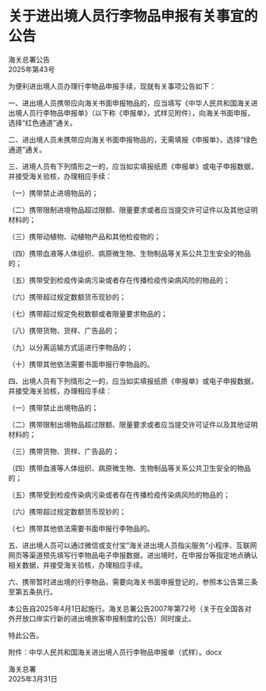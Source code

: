 # 关于进出境人员行李物品申报有关事宜的公告  
海关总署公告  
2025年第43号  

为便利进出境人员办理行李物品申报手续，现就有关事项公告如下：  

一、进出境人员携带应向海关书面申报物品的，应当填写《中华人民共和国海关进出境人员行李物品申报单》（以下称《申报单》，式样见附件），向海关书面申报，选择“红色通道”通关。  

二、进出境人员未携带应向海关书面申报物品的，无需填报《申报单》，选择“绿色通道”通关。  

三、进境人员有下列情形之一的，应当如实填报纸质《申报单》或电子申报数据，并接受海关验核，办理相应手续：  

（一）携带禁止进境物品的；  

（二）携带限制进境物品超过限额、限量要求或者应当提交许可证件以及其他证明材料的；  

（三）携带动植物、动植物产品和其他检疫物的；  

（四）携带血液等人体组织、病原微生物、生物制品等关系公共卫生安全的物品的；  

（五）携带受到检疫传染病污染或者存在传播检疫传染病风险的物品的；  

（六）携带超过规定数额货币现钞的；  

（七）携带超过规定免税数额或者限量要求物品的；  

（八）携带货物、货样、广告品的；  

（九）以分离运输方式运进行李物品的；  

（十）携带其他依法需要书面申报行李物品的。  

四、出境人员有下列情形之一的，应当如实填报纸质《申报单》或电子申报数据，并接受海关验核，办理相应手续：  

（一）携带禁止出境物品的；  

（二）携带限制出境物品超过限额、限量要求或者应当提交许可证件以及其他证明材料的；  

（三）携带货物、货样、广告品的；  

（四）携带血液等人体组织、病原微生物、生物制品等关系公共卫生安全的物品的；  

（五）携带受到检疫传染病污染或者存在传播检疫传染病风险的物品的；  

（六）携带超过规定数额货币现钞的；  

（七）携带其他依法需要书面申报行李物品的。  

五、进出境人员可以通过微信或支付宝“海关进出境人员指尖服务”小程序、互联网网页等渠道预先填写行李物品电子申报数据，进出境时，在申报台等指定地点确认相关数据，并接受海关验核，办理相应手续。  

六、携带暂时进出境的行李物品，需要向海关书面申报登记的，参照本公告第三条至第五条执行。  

本公告自2025年4月1日起施行。海关总署公告2007年第72号（关于在全国各对外开放口岸实行新的进出境旅客申报制度的公告）同时废止。  

特此公告。  

附件：中华人民共和国海关进出境人员行李物品申报单（式样）。docx  

海关总署  
2025年3月31日  
